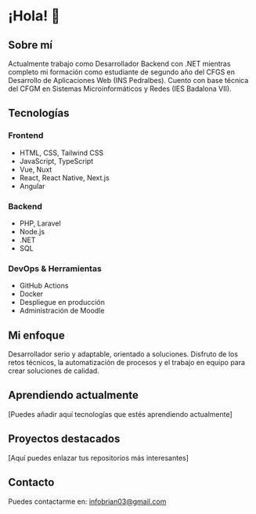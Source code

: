 # ¡Hola! 👋

## Sobre mí
Actualmente trabajo como Desarrollador Backend con .NET mientras completo mi formación como estudiante de segundo año del CFGS en Desarrollo de Aplicaciones Web (INS Pedralbes). Cuento con base técnica del CFGM en Sistemas Microinformáticos y Redes (IES Badalona VII).

## Tecnologías
### Frontend
- HTML, CSS, Tailwind CSS
- JavaScript, TypeScript
- Vue, Nuxt
- React, React Native, Next.js
- Angular

### Backend
- PHP, Laravel
- Node.js
- .NET
- SQL

### DevOps & Herramientas
- GitHub Actions
- Docker
- Despliegue en producción
- Administración de Moodle

## Mi enfoque
Desarrollador serio y adaptable, orientado a soluciones. Disfruto de los retos técnicos, la automatización de procesos y el trabajo en equipo para crear soluciones de calidad.

## Aprendiendo actualmente
[Puedes añadir aquí tecnologías que estés aprendiendo actualmente]

## Proyectos destacados
[Aquí puedes enlazar tus repositorios más interesantes]

## Contacto
Puedes contactarme en: [infobrian03@gmail.com](mailto:infobrian03@gmail.com)
